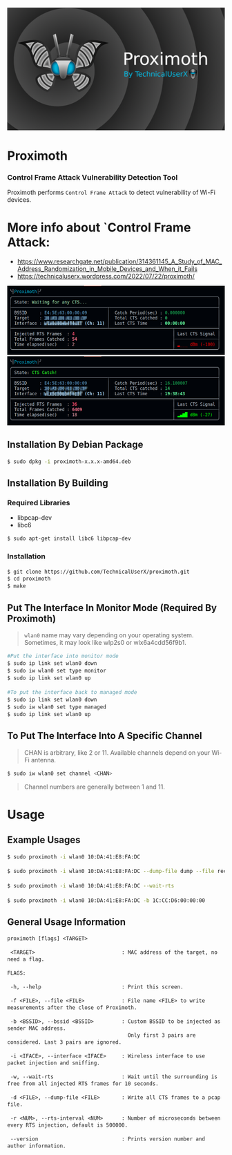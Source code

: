 ![](/images/proximoth_banner.png)
# Proximoth
### Control Frame Attack Vulnerability Detection Tool
Proximoth performs `Control Frame Attack` to detect vulnerability of Wi-Fi devices.

# More info about `Control Frame Attack:
* https://www.researchgate.net/publication/314361145_A_Study_of_MAC_Address_Randomization_in_Mobile_Devices_and_When_it_Fails
* https://technicaluserx.wordpress.com/2022/07/22/proximoth/



![](/images/i1.png) 
![](/images/i2.png) 

## Installation By Debian Package
```bash
$ sudo dpkg -i proximoth-x.x.x-amd64.deb
```


## Installation By Building
### Required Libraries
* libpcap-dev
* libc6 
``` bash
$ sudo apt-get install libc6 libpcap-dev
```

### Installation
```bash
$ git clone https://github.com/TechnicalUserX/proximoth.git
$ cd proximoth
$ make
```

## Put The Interface In Monitor Mode (Required By Proximoth)
> `wlan0` name may vary depending on your operating system.
> Sometimes, it may look like wlp2s0 or wlx6a4cdd56f9b1.
```bash
#Put the interface into monitor mode
$ sudo ip link set wlan0 down
$ sudo iw wlan0 set type monitor
$ sudo ip link set wlan0 up

#To put the interface back to managed mode
$ sudo ip link set wlan0 down
$ sudo iw wlan0 set type managed
$ sudo ip link set wlan0 up
```


## To Put The Interface Into A Specific Channel
> CHAN is arbitrary, like 2 or 11. Available channels depend on your Wi-Fi antenna.

```bash
$ sudo iw wlan0 set channel <CHAN>
```
> Channel numbers are generally between 1 and 11.


# Usage
## Example Usages
```bash
$ sudo proximoth -i wlan0 10:DA:41:E8:FA:DC

$ sudo proximoth -i wlan0 10:DA:41:E8:FA:DC --dump-file dump --file record

$ sudo proximoth -i wlan0 10:DA:41:E8:FA:DC --wait-rts

$ sudo proximoth -i wlan0 10:DA:41:E8:FA:DC -b 1C:CC:D6:00:00:00
```
## General Usage Information
```
proximoth [flags] <TARGET>

 <TARGET>                            : MAC address of the target, no need a flag.

FLAGS:

 -h, --help                          : Print this screen.

 -f <FILE>, --file <FILE>            : File name <FILE> to write measurements after the close of Proximoth.

 -b <BSSID>, --bssid <BSSID>         : Custom BSSID to be injected as sender MAC address.
                                       Only first 3 pairs are considered. Last 3 pairs are ignored.

 -i <IFACE>, --interface <IFACE>     : Wireless interface to use packet injection and sniffing.

 -w, --wait-rts                      : Wait until the surrounding is free from all injected RTS frames for 10 seconds.

 -d <FILE>, --dump-file <FILE>       : Write all CTS frames to a pcap file.

 -r <NUM>, --rts-interval <NUM>      : Number of microseconds between every RTS injection, default is 500000.

 --version                           : Prints version number and author information.
```
